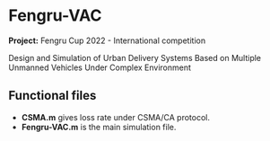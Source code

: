 # Fengru-VAC
**Project:** Fengru Cup 2022 - International competition

Design and Simulation of Urban Delivery Systems Based on Multiple Unmanned Vehicles Under Complex Environment

## Functional files
- **CSMA.m** gives loss rate under CSMA/CA protocol.
- **Fengru-VAC.m** is the main simulation file.